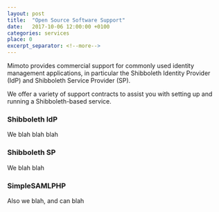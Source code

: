 ```yaml
---
layout: post
title:  "Open Source Software Support"
date:   2017-10-06 12:00:00 +0100
categories: services
place: 0
excerpt_separator: <!--more-->
---
```


Mimoto provides commercial support for commonly used 
identity management applications, in particular the 
Shibboleth Identity Provider (IdP) and Shibboleth Service
Provider (SP). 

We offer a variety of support contracts to assist you with
 setting up and running a Shibboleth-based service.

<!--more-->

### Shibboleth IdP
We blah blah blah

### Shibboleth SP
We blah blah
### SimpleSAMLPHP
Also we blah, and can blah
